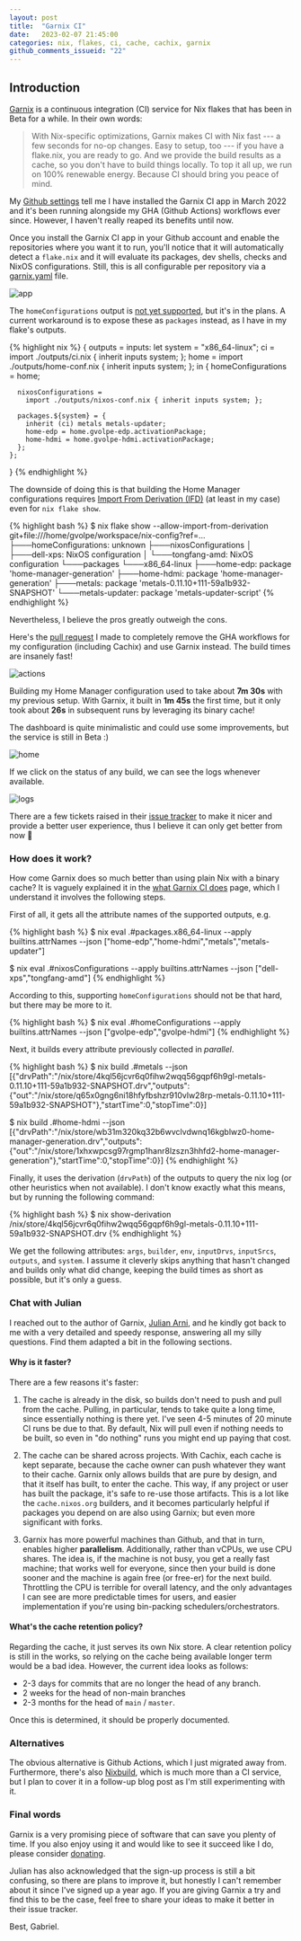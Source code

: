 ```yaml
---
layout: post
title:  "Garnix CI"
date:   2023-02-07 21:45:00
categories: nix, flakes, ci, cache, cachix, garnix
github_comments_issueid: "22"
---
```


## Introduction

[Garnix](https://garnix.io/) is a continuous integration (CI) service for Nix flakes that has been in Beta for a while. In their own words:

> With Nix-specific optimizations, Garnix makes CI with Nix fast --- a few seconds for no-op changes. Easy to setup, too --- if you have a flake.nix, you are ready to go. And we provide the build results as a cache, so you don't have to build things locally. To top it all up, we run on 100% renewable energy. Because CI should bring you peace of mind.

My [Github settings](https://github.com/settings/installations) tell me I have installed the Garnix CI app in March 2022 and it's been running alongside my GHA (Github Actions) workflows ever since. However, I haven't really reaped its benefits until now.

Once you install the Garnix CI app in your Github account and enable the repositories where you want it to run, you'll notice that it will automatically detect a `flake.nix` and it will evaluate its packages, dev shells, checks and NixOS configurations. Still, this is all configurable per repository via a [garnix.yaml](https://github.com/gvolpe/nix-config/blob/master/garnix.yaml) file.

![app](../images/garnix-app.png)

The `homeConfigurations` output is [not yet supported](https://github.com/garnix-io/issues/issues/24), but it's in the plans. A current workaround is to expose these as `packages` instead, as I have in my flake's outputs.

{% highlight nix %}
{
  outputs = inputs:
    let
      system = "x86_64-linux";
      ci = import ./outputs/ci.nix { inherit inputs system; };
      home = import ./outputs/home-conf.nix { inherit inputs system; };
    in
    {
      homeConfigurations = home;

      nixosConfigurations =
        import ./outputs/nixos-conf.nix { inherit inputs system; };

      packages.${system} = {
        inherit (ci) metals metals-updater;
        home-edp = home.gvolpe-edp.activationPackage;
        home-hdmi = home.gvolpe-hdmi.activationPackage;
      };
    };
}
{% endhighlight %}

The downside of doing this is that building the Home Manager configurations requires [Import From Derivation (IFD)](https://nixos.wiki/wiki/Import_From_Derivation) (at least in my case) even for `nix flake show`.

{% highlight bash %}
$ nix flake show --allow-import-from-derivation
git+file:///home/gvolpe/workspace/nix-config?ref=...
├───homeConfigurations: unknown
├───nixosConfigurations
│   ├───dell-xps: NixOS configuration
│   └───tongfang-amd: NixOS configuration
└───packages
    └───x86_64-linux
        ├───home-edp: package 'home-manager-generation'
        ├───home-hdmi: package 'home-manager-generation'
        ├───metals: package 'metals-0.11.10+111-59a1b932-SNAPSHOT'
        └───metals-updater: package 'metals-updater-script'
{% endhighlight %}

Nevertheless, I believe the pros greatly outweigh the cons.

Here's the [pull request](https://github.com/gvolpe/nix-config/pull/162/files) I made to completely remove the GHA workflows for my configuration (including Cachix) and use Garnix instead. The build times are insanely fast!

![actions](../images/garnix-actions.png)

Building my Home Manager configuration used to take about **7m 30s** with my previous setup. With Garnix, it built in **1m 45s** the first time, but it only took about **26s** in subsequent runs by leveraging its binary cache!

The dashboard is quite minimalistic and could use some improvements, but the service is still in Beta :)

![home](../images/garnix-home.png)

If we click on the status of any build, we can see the logs whenever available.

![logs](../images/garnix-logs.png)

There are a few tickets raised in their [issue tracker](https://github.com/garnix-io/issues/issues) to make it nicer and provide a better user experience, thus I believe it can only get better from now 💪

### How does it work?

How come Garnix does so much better than using plain Nix with a binary cache? It is vaguely explained it in the [what Garnix CI does](https://garnix.io/docs/steps) page, which I understand it involves the following steps.

First of all, it gets all the attribute names of the supported outputs, e.g.

{% highlight bash %}
$ nix eval .#packages.x86_64-linux --apply builtins.attrNames --json
["home-edp","home-hdmi","metals","metals-updater"]

$ nix eval .#nixosConfigurations --apply builtins.attrNames --json
["dell-xps","tongfang-amd"]
{% endhighlight %}

According to this, supporting `homeConfigurations` should not be that hard, but there may be more to it.

{% highlight bash %}
$ nix eval .#homeConfigurations --apply builtins.attrNames --json
["gvolpe-edp","gvolpe-hdmi"]
{% endhighlight %}

Next, it builds every attribute previously collected in *parallel*.

{% highlight bash %}
$ nix build .#metals --json
[{"drvPath":"/nix/store/4kql56jcvr6q0fihw2wqq56gqpf6h9gl-metals-0.11.10+111-59a1b932-SNAPSHOT.drv","outputs":{"out":"/nix/store/q65x0gng6ni18hfyfbshzr910vlw28rp-metals-0.11.10+111-59a1b932-SNAPSHOT"},"startTime":0,"stopTime":0}]

$ nix build .#home-hdmi --json
[{"drvPath":"/nix/store/wb31m320kq32b6wvclvdwnq16kgblwz0-home-manager-generation.drv","outputs":{"out":"/nix/store/1xhxwpcsg97rgmp1hanr8lzszn3hhfd2-home-manager-generation"},"startTime":0,"stopTime":0}]
{% endhighlight %}

Finally, it uses the derivation (`drvPath`) of the outputs to query the nix log (or other heuristics when not available). I don't know exactly what this means, but by running the following command: 

{% highlight bash %}
$ nix show-derivation /nix/store/4kql56jcvr6q0fihw2wqq56gqpf6h9gl-metals-0.11.10+111-59a1b932-SNAPSHOT.drv
{% endhighlight %}

We get the following attributes: `args`, `builder`, `env`, `inputDrvs`, `inputSrcs`, `outputs`, and `system`. I assume it cleverly skips anything that hasn't changed and builds only what did change, keeping the build times as short as possible, but it's only a guess.

### Chat with Julian

I reached out to the author of Garnix, [Julian Arni](https://github.com/jkarni), and he kindly got back to me with a very detailed and speedy response, answering all my silly questions. Find them adapted a bit in the following sections.

#### Why is it faster?

There are a few reasons it's faster:

1. The cache is already in the disk, so builds don't need to push and pull from the cache. Pulling, in particular, tends to take quite a long time, since essentially nothing is there yet. I've seen 4-5 minutes of 20 minute CI runs be due to that. By default, Nix will pull even if nothing needs to be built, so even in "do nothing" runs you might end up paying that cost.

2. The cache can be shared across projects. With Cachix, each cache is kept separate, because the cache owner can push whatever they want to their cache. Garnix only allows builds that are pure by design, and that it itself has built, to enter the cache. This way, if any project or user has built the package, it's safe to re-use those artifacts. This is a lot like the `cache.nixos.org` builders, and it becomes particularly helpful if packages you depend on are also using Garnix; but even more significant with forks.

3. Garnix has more powerful machines than Github, and that in turn, enables higher **parallelism**. Additionally, rather than vCPUs, we use CPU shares. The idea is, if the machine is not busy, you get a really fast machine; that works well for everyone, since then your build is done sooner and the machine is again free (or free-er) for the next build. Throttling the CPU is terrible for overall latency, and the only advantages I can see are more predictable times for users, and easier implementation if you're using bin-packing schedulers/orchestrators.

#### What's the cache retention policy?

Regarding the cache, it just serves its own Nix store. A clear retention policy is still in the works, so relying on the cache being available longer term would be a bad idea. However, the current idea looks as follows:

- 2-3 days for commits that are no longer the head of any branch. 
- 2 weeks for the head of non-main branches
- 2-3 months for the head of `main` / `master`.

Once this is determined, it should be properly documented.

### Alternatives

The obvious alternative is Github Actions, which I just migrated away from. Furthermore, there's also [Nixbuild](https://nixbuild.net/), which is much more than a CI service, but I plan to cover it in a follow-up blog post as I'm still experimenting with it.

### Final words

Garnix is a very promising piece of software that can save you plenty of time. If you also enjoy using it and would like to see it succeed like I do, please consider [donating](https://opencollective.com/garnix_io).

Julian has also acknowledged that the sign-up process is still a bit confusing, so there are plans to improve it, but honestly I can't remember about it since I've signed up a year ago. If you are giving Garnix a try and find this to be the case, feel free to share your ideas to make it better in their issue tracker.

Best,
Gabriel.
